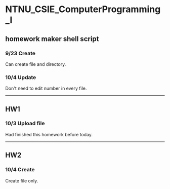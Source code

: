 NTNU_CSIE_ComputerProgramming_I
===

## homework maker shell script

### 9/23 Create
Can create file and directory.

### 10/4 Update
Don't need to edit number in every file.

---

## HW1

### 10/3 Upload file
Had finished this homework before today.

---

## HW2

### 10/4 Create
Create file only.